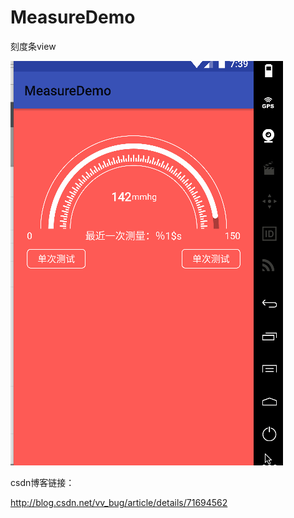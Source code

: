 # MeasureDemo
刻度条view

 ![image](https://github.com/913453448/MeasureDemo/blob/master/demo8.gif)

csdn博客链接：

http://blog.csdn.net/vv_bug/article/details/71694562
